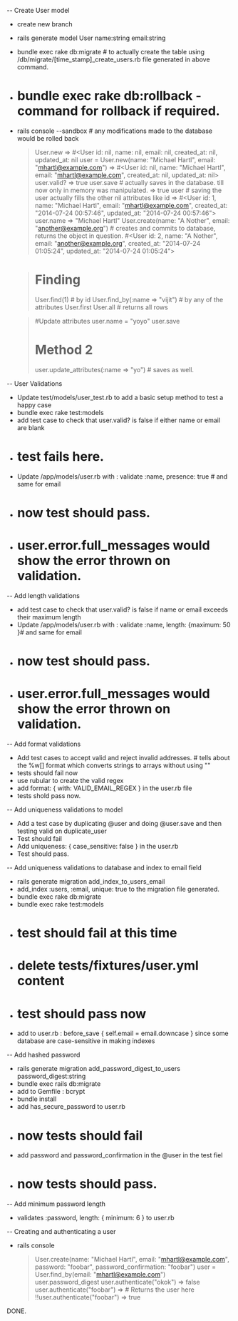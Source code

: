 

-- Create User model
- create new branch
- rails generate model User name:string email:string
- bundle exec rake db:migrate # to actually create the table using /db/migrate/[time_stamp]_create_users.rb file generated
  in above command.
- # bundle exec rake db:rollback  - command for rollback if required. 

- rails console --sandbox # any modifications made to the database would be rolled back
	> User.new 
	=> #<User id: nil, name: nil, email: nil, created_at: nil, updated_at: nil
	> user = User.new(name: "Michael Hartl", email: "mhartl@example.com") 
	=> #<User id: nil, name: "Michael Hartl", email: "mhartl@example.com", created_at: nil, updated_at: nil>
	> user.valid?
	=> true
	> user.save # actually saves in the database. till now only in memory was manipulated. 
	=> true
	> user  # saving the user actually fills the other nil attributes like id
	=> #<User id: 1, name: "Michael Hartl", email: "mhartl@example.com", created_at: "2014-07-24 00:57:46", updated_at: "2014-07-24 00:57:46">
	> user.name
	=> "Michael Hartl"
	> User.create(name: "A Nother", email: "another@example.org") # creates and commits to database, returns the object in question. 
	#<User id: 2, name: "A Nother", email: "another@example.org", created_at: "2014-07-24 01:05:24", updated_at: "2014-07-24 01:05:24">

	> # Finding 
	> User.find(1) # by id
	> User.find_by(:name => "vijit") # by any of the attributes
	> User.first
	> User.all # returns all rows

	> #Update attributes
	> user.name = "yoyo"
	> user.save
	> # Method 2
	> user.update_attributes(:name => "yo") # saves as well. 


-- User Validations 
- Update test/models/user_test.rb to add a basic setup method to test a happy case
- bundle exec rake test:models
- add test case to check that user.valid? is false if either name or email are blank
- # test fails here.
- Update /app/models/user.rb with : validate :name, presence: true # and same for email
- # now test should pass.
- # user.error.full_messages would show the error thrown on validation. 

-- Add length validations
- add test case to check that user.valid? is false if name or email exceeds their maximum length
- Update /app/models/user.rb with : validate :name, length: {maximum: 50 }# and same for email
- # now test should pass.
- # user.error.full_messages would show the error thrown on validation. 

-- Add format validations
- Add test cases to accept valid and reject invalid addresses. # tells about the %w[] format which converts strings to arrays without using ""
- tests should fail now
- use rubular to create the valid regex
- add format: { with: VALID_EMAIL_REGEX } in the user.rb file
- tests shold pass now. 

-- Add uniqueness validations to model
- Add a test case by duplicating @user and doing @user.save and then testing valid on duplicate_user
- Test should fail
- Add uniqueness: { case_sensitive: false } in the user.rb
- Test should pass. 

-- Add uniqueness validations to database and index to email field
- rails generate migration add_index_to_users_email
- add_index :users, :email, unique: true to the migration file generated. 
- bundle exec rake db:migrate
- bundle exec rake test:models
- # test should fail at this time
- # delete tests/fixtures/user.yml content
- # test should pass now
- add to user.rb : before_save { self.email = email.downcase } since some database are case-sensitive in making indexes

-- Add hashed password
- rails generate migration add_password_digest_to_users password_digest:string
- bundle exec rails db:migrate
- add to Gemfile : bcrypt
- bundle install
- add has_secure_password to user.rb
- # now tests should fail
- add password and password_confirmation in the @user in the test fiel
- # now tests should pass. 

-- Add minimum password length
- validates :password, length: { minimum: 6 } to user.rb

-- Creating and authenticating a user
- rails console
	> User.create(name: "Michael Hartl", email: "mhartl@example.com", password: "foobar", password_confirmation: "foobar")
	> user = User.find_by(email: "mhartl@example.com")
	> user.password_digest
	> user.authenticate("okok")
	=> false
	> user.authenticate("foobar")
	=> # Returns the user here
	> !!user.authenticate("foobar")
	=> true


DONE. 

